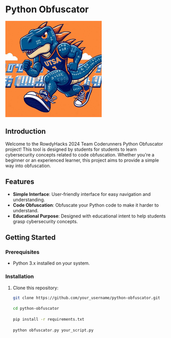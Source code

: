 # Python Obfuscator

<img src="logo.jpg" width="300" height="300" />

## Introduction
Welcome to the RowdyHacks 2024 Team Coderunners Python Obfuscator project! This tool is designed by students for students to learn cybersecurity concepts related to code obfuscation. Whether you're a beginner or an experienced learner, this project aims to provide a simple way into obfuscation. 

## Features
- **Simple Interface**: User-friendly interface for easy navigation and understanding.
- **Code Obfuscation**: Obfuscate your Python code to make it harder to understand.
- **Educational Purpose**: Designed with educational intent to help students grasp cybersecurity concepts.

## Getting Started
### Prerequisites
- Python 3.x installed on your system.

### Installation
1. Clone this repository:
   ```sh
   git clone https://github.com/your_username/python-obfuscator.git

   cd python-obfuscator

   pip install -r requirements.txt

   python obfuscator.py your_script.py

   
